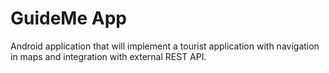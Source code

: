 # GuideMe App
Android application that will implement a tourist application with navigation in maps and integration with external REST API.
